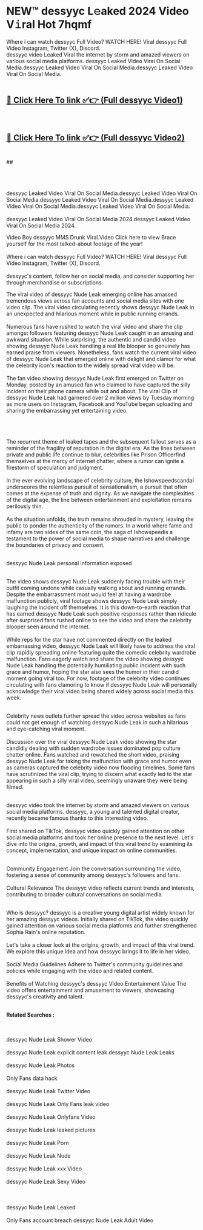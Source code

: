 
# NEW™ dessyyc L𝚎aked 2024 Video V𝚒ral Hot 7hqmf

Where i can watch dessyyc Full Video? WATCH HERE! Viral dessyyc Full Video Instagram, Twitter (X), Discord. <br>
dessyyc video Leaked Viral the internet by storm and amazed viewers on various social media platforms. dessyyc Leaked Video Viral On Social Media.dessyyc Leaked Video Viral On Social Media.dessyyc Leaked Video Viral On Social Media.<br>
 <br>

##  <a href="https://clipsfans.site?title=dessyyc&ref=git">🔴 Click Here To link ✅👉 (Full dessyyc Video1) </a><br>
  <br>

##  <a href="https://clipsfans.site?title=dessyyc&ref=git">🔴 Click Here To link ✅👉 (Full dessyyc Video2)</a><br>
  <br>
  ##


  <br>

  <br>

<br><br>
dessyyc Leaked Video Viral On Social Media.dessyyc Leaked Video Viral On Social Media.dessyyc Leaked Video Viral On Social Media.dessyyc Leaked Video Viral On Social Media.dessyyc Leaked Video Viral On Social Media.
<br><br>
dessyyc Leaked Video Viral On Social Media 2024.dessyyc Leaked Video Viral On Social Media 2024.


Video Boy dessyyc MMS Drunk Viral.Video Click here to view Brace yourself for the most talked-about footage of the year!
<br><br>
Where i can watch dessyyc Full Video? WATCH HERE! Viral dessyyc Full Video Instagram, Twitter (X), Discord.
<br><br>
dessyyc's content, follow her on social media, and consider supporting her through merchandise or subscriptions.


The viral video of dessyyc Nude Leak emerging online has amassed tremendous views across fan accounts and social media sites with one video clip. The viral video circulating recently shows dessyyc Nude Leak in an unexpected and hilarious moment while in public running errands.
<br><br>
Numerous fans have rushed to watch the viral video and share the clip amongst followers featuring dessyyc Nude Leak caught in an amusing and awkward situation. While surprising, the authentic and candid video showing dessyyc Nude Leak handling a real life blooper so genuinely has earned praise from viewers. Nonetheless, fans watch the current viral video of dessyyc Nude Leak that emerged online with delight and clamor for what the celebrity icon's reaction to the widely spread viral video will be.
<br><br>
The fan video showing dessyyc Nude Leak first emerged on Twitter on Monday, posted by an amused fan who claimed to have captured the silly incident on their phone camera while out and about. The viral Clip of dessyyc Nude Leak had garnered over 2 million views by Tuesday morning as more users on Instagram, Facebook and YouTube began uploading and sharing the embarrassing yet entertaining video.
<br><br>


<br><br>
The recurrent theme of leaked tapes and the subsequent fallout serves as a reminder of the fragility of reputation in the digital era. As the lines between private and public life continue to blur, celebrities like Prison Officerfind themselves at the mercy of internet chatter, where a rumor can ignite a firestorm of speculation and judgment.
<br><br>
In the ever evolving landscape of celebrity culture, the Ishowspeedscandal underscores the relentless pursuit of sensationalism, a pursuit that often comes at the expense of truth and dignity. As we navigate the complexities of the digital age, the line between entertainment and exploitation remains perilously thin.
<br><br>
As the situation unfolds, the truth remains shrouded in mystery, leaving the public to ponder the authenticity of the rumors. In a world where fame and infamy are two sides of the same coin, the saga of Ishowspeedis a testament to the power of social media to shape narratives and challenge the boundaries of privacy and consent.
<br><br>





dessyyc Nude Leak personal information exposed
<br><br>



The video shows dessyyc Nude Leak suddenly facing trouble with their outfit coming undone while casually walking about and running errands. Despite the embarrassment most would feel at having a wardrobe malfunction publicly, viral footage shows dessyyc Nude Leak simply laughing the incident off themselves. It is this down-to-earth reaction that has earned dessyyc Nude Leak such positive responses rather than ridicule after surprised fans rushed online to see the video and share the celebrity blooper seen around the internet.
<br><br>
While reps for the star have not commented directly on the leaked embarrassing video, dessyyc Nude Leak will likely have to address the viral clip rapidly spreading online featuring quite the comedic celebrity wardrobe malfunction. Fans eagerly watch and share the video showing dessyyc Nude Leak handling the potentially humiliating public incident with such grace and humor, hoping the star also sees the humor in their candid moment going viral too. For now, footage of the celebrity video continues circulating with fans clamoring to know if dessyyc Nude Leak will personally acknowledge their viral video being shared widely across social media this week.
<br><br>

Celebrity news outlets further spread the video across websites as fans could not get enough of watching dessyyc Nude Leak in such a hilarious and eye-catching viral moment.
<br><br>
Discussion over the viral dessyyc Nude Leak video showing the star candidly dealing with sudden wardrobe issues dominated pop culture chatter online. Fans watched and rewatched the short video, praising dessyyc Nude Leak for taking the malfunction with grace and humor even as cameras captured the celebrity video now flooding timelines. Some fans have scrutinized the viral clip, trying to discern what exactly led to the star appearing in such a silly viral video, seemingly unaware they were being filmed.
<br><br>


dessyyc video took the internet by storm and amazed viewers on various social media platforms. dessyyc, a young and talented digital creator, recently became famous thanks to this interesting video.
<br><br>
First shared on TikTok, dessyyc video quickly gained attention on other social media platforms and took her online presence to the next level. Let's dive into the origins, growth, and impact of this viral trend by examining its concept, implementation, and unique impact on online communities.
<br><br>

Community Engagement Join the conversation surrounding the video, fostering a sense of community among dessyyc's followers and fans.
<br><br>
Cultural Relevance The dessyyc video reflects current trends and interests, contributing to broader cultural conversations on social media.
<br><br>




Who is dessyyc? dessyyc is a creative young digital artist widely known for her amazing dessyyc videos. Initially shared on TikTok, the video quickly gained attention on various social media platforms and further strengthened Sophia Rain's online reputation.
<br><br>
Let's take a closer look at the origins, growth, and impact of this viral trend. We explore this unique idea and how dessyyc brings it to life in her video.
<br><br>
Social Media Guidelines Adhere to Twitter's community guidelines and policies while engaging with the video and related content.
<br><br>
Benefits of Watching dessyyc's dessyyc Video Entertainment Value The video offers entertainment and amusement to viewers, showcasing dessyyc's creativity and talent.
<br><br>




<strong>Related Searches :</strong>

<br><br>
dessyyc Nude Leak Shower Video
<br><br>
dessyyc Nude Leak explicit content leak
dessyyc Nude Leak Leaks
<br><br>
dessyyc Nude Leak Photos
<br><br>
Only Fans data hack
<br><br>
dessyyc Nude Leak Twitter Video
<br><br>
dessyyc Nude Leak Only Fans leak video
<br><br>
dessyyc Nude Leak Onlyfans Video
<br><br>
dessyyc Nude Leak leaked pictures
<br><br>
dessyyc Nude Leak Porn
<br><br>
dessyyc Nude Leak Nude
<br><br>
dessyyc Nude Leak xxx Video
<br><br>
dessyyc Nude Leak Sexy Video
<br><br>
<br><br>
dessyyc Nude Leak Leaked
<br><br>
Only Fans account breach
dessyyc Nude Leak Adult Video
<br><br>